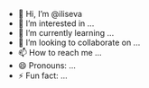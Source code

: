 - 👋 Hi, I’m @iliseva
- 👀 I’m interested in ...
- 🌱 I’m currently learning ...
- 💞️ I’m looking to collaborate on ...
- 📫 How to reach me ...
- 😄 Pronouns: ...
- ⚡ Fun fact: ...

<!---
iliseva/iliseva is a ✨ special ✨ repository because its `README.md` (this file) appears on your GitHub profile.
You can click the Preview link to take a look at your changes.
--->
